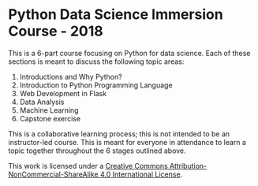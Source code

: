 # Python Data Science Immersion Course - 2018

This is a 6-part course focusing on Python for data science. Each of these sections is meant to discuss the following topic areas:

1. Introductions and Why Python?
2. Introduction to Python Programming Language
3. Web Development in Flask
4. Data Analysis
5. Machine Learning
6. Capstone exercise

This is a collaborative learning process; this is not intended to be an instructor-led course. This is meant for everyone in attendance to learn a topic together throughout the 6 stages outlined above.

This work is licensed under a [Creative Commons Attribution-NonCommercial-ShareAlike 4.0 International License](http://creativecommons.org/licenses/by-nc-sa/4.0/).

